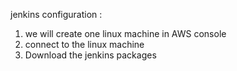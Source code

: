 jenkins configuration :
1. we will create one linux machine in AWS console
2. connect to the linux machine
3. Download the jenkins packages
